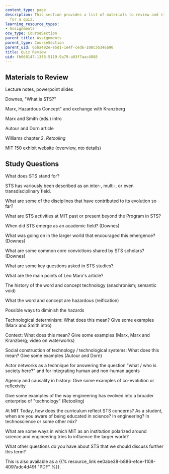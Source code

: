 ```yaml
---
content_type: page
description: This section provides a list of materials to review and study questions
  for a quiz.
learning_resource_types:
- Assignments
ocw_type: CourseSection
parent_title: Assignments
parent_type: CourseSection
parent_uid: 65ba492e-e5d1-1e4f-ced6-108c36346a90
title: Quiz Review
uid: fb060147-13f8-5119-9a79-a03f7aac4988
---
```


Materials to Review
-------------------

Lecture notes, powerpoint slides

Downes, "What is STS?"

Marx, Hazardous Concept" and exchange with Kranzberg

Marx and Smith (eds.) intro

Autour and Dorn article

Williams chapter 2, _Retooling_

MIT 150 exhibit website (overview, nto details)

Study Questions
---------------

What does STS stand for?

STS has variously been described as an inter-, multi-, or even transdisciplinary field.

What are some of the disciplines that have contributed to its evolution so far?

What are STS activities at MIT past or present beyond the Program in STS?

When did STS emerge as an academic field? (Downes)

What was going on in the larger world that encouraged this emergence? (Downes)

What are some common core convictions shared by STS scholars? (Downes)

What are some key questions asked in STS studies?

What are the main points of Leo Marx's article?

The history of the word and concept technology (anachronism; semantic void)

What the word and concept are hazardous (reification)

Possible ways to diminish the hazards

Technological determinism: What does this mean? Give some examples (Marx and Smith intro)

Context: What does this mean? Give some examples (Marx, Marx and Kranzberg; video on waterworks)

Social construction of technology / technological systems: What does this mean? Give some examples (Autour and Dorn)

Actor networks as a technique for answering the question "what / who is society here?" and for integrating human and non-human agents

Agency and causality in history: Give some examples of co-evolution or reflexivity

Give some examples of the way engineering has evolved into a broader enterprise of "technology" (Retooling)

At MIT Today, how does the curriculum reflect STS concerns? As a student, when are you aware of being educated in science? In engineering? In technoscience or some other mix?

What are some ways in which MIT as an institution polarized around science and engineering tries to influence the larger world?

What other questions do you have about STS that we should discuss further this term?

This is also available as a {{% resource_link ee0abe38-b886-efce-1108-4097adc4d49f "PDF" %}}.